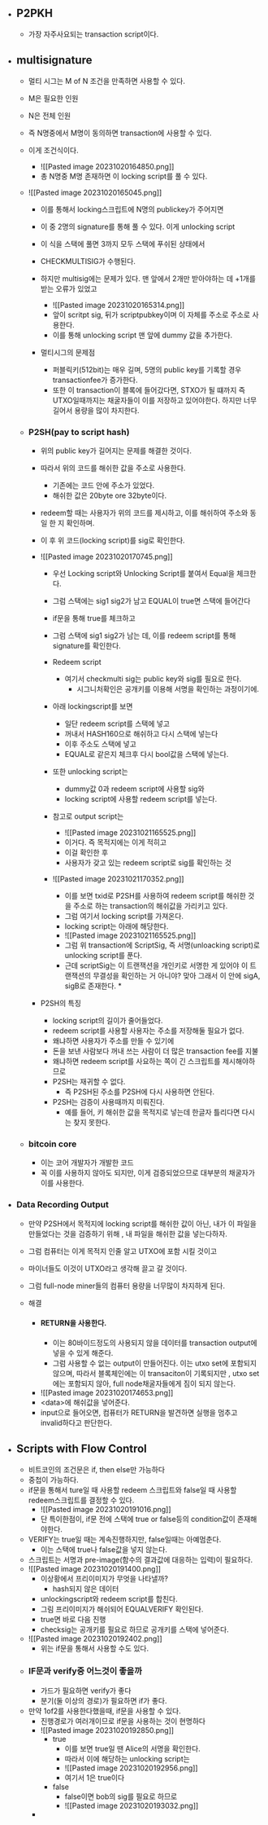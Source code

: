 * ## P2PKH
	* 가장 자주사요되는 transaction script이다.
* ## multisignature
	* 멀티 시그는 M of N 조건을 만족하면 사용할 수 있다.
	* M은 필요한 인원
	* N은 전체 인원
	* 즉 N명중에서 M명이 동의하면 transaction에 사용할 수 있다.
	* 이게 조건식이다.
		* ![[Pasted image 20231020164850.png]]
		* 총 N명중 M명 존재하면 이 locking script를 풀 수 있다.
	* ![[Pasted image 20231020165045.png]]
		* 이를 통해서 locking스크립트에 N명의 publickey가 주어지면
		* 이 중 2명의 signature를 통해 풀 수 있다. 이게 unlocking script
		* 이 식을 스택에 풀면 3까지 모두 스택에 푸쉬된 상태에서
		* CHECKMULTISIG가 수행된다.
		* 하지만 multisig에는 문제가 있다. 맨 앞에서 2개만 받아야하는 데 +1개를 받는 오류가 있었고
			* ![[Pasted image 20231020165314.png]]
			* 앞이 scritpt sig, 뒤가 scriptpubkey이며 이 자체를 주소로 주소로 사용한다.
			* 이를 통해 unlocking script 맨 앞에 dummy 값을 추가한다.
			  
	  * 멀티시그의 문제점
		  * 퍼블릭키(512bit)는 매우 길며, 5명의 public key를 기록할 경우 transactionfee가 증가한다.
		  * 또한 이 transaction이 블록에 들어갔다면, STXO가 될 떄까지 즉 UTXO일때까지는 채굴자들이 이를 저장하고 있어야한다. 하지만 너무 길어서 용량을 많이 차지한다.
		    
	* ### P2SH(pay to script hash)
		* 위의 public key가 길어지는 문제를 해결한 것이다.
		* 따라서 위의 코드를 해쉬한 값을 주소로 사용한다.
			* 기존에는 코드 안에 주소가 있었다.
			* 해쉬한 값은 20byte ore 32byte이다.
		* redeem할 때는 사용자가 위의 코드를 제시하고, 이를 해쉬하여 주소와 동일 한 지 확인하며.
		* 이 후 위 코드(locking script)를 sig로 확인한다.

		* ![[Pasted image 20231020170745.png]]
			* 우선 Locking script와 Unlocking Script를 붙여서 Equal을 체크한다.
			* 그럼 스택에는 sig1 sig2가 남고 EQUAL이 true면 스택에 들어간다
			* if문을 통해 true를 체크하고
			* 그럼 스택에 sig1 sig2가 남는 데, 이를 redeem script를 통해 signature를 확인한다.
			  
			* Redeem script
				* 여기서 checkmulti sig는 public key와 sig를 필요로 한다.
					* 시그니처확인은 공개키를 이용해 서명을 확인하는 과정이기에.
			* 아래 lockingscript를 보면
				* 일단 redeem script를 스택에 넣고
				* 꺼내서 HASH160으로 해쉬하고 다시 스택에 넣는다
				* 이후 주소도 스택에 넣고
				* EQUAL로 같은지 체크후 다시 bool값을 스택에 넣는다.
			* 또한 unlocking script는 
				* dummy값 0과 redeem script에 사용할 sig와
				* locking script에 사용할 redeem script를 넣는다.
			* 참고로 output script는 
				* ![[Pasted image 20231021165525.png]]
				* 이거다. 즉 목적지에는 이게 적히고
				* 이걸 확인한 후
				* 사용자가 갖고 있는 redeem script로 sig를 확인하는 것
			* ![[Pasted image 20231021170352.png]]
				* 이를 보면 txid로 P2SH를 사용하여 redeem script를 해쉬한 것을 주소로 하는 transaction의 해쉬값을 가리키고 있다.
				* 그럼 여기서 locking script를 가져온다.
				* locking script는 아래에 해당한다.
				* ![[Pasted image 20231021165525.png]]
				* 그럼 위 transaction에 ScriptSig, 즉 서명(unloacking script)로 unlocking script를 푼다.
				* 근데 scriptSig는 이 트랜잭션을 개인키로 서명한 게 있어야 이 트랜잭션의 무결성을 확인하는 거 아니야? 맞아 그래서 이 안에 sigA, sigB로 존재한다.
					* 
		* P2SH의 특징
			* locking script의 길이가 줄어들었다.
			* redeem script를 사용할 사용자는 주소를 저장해둘 필요가 없다.
			* 왜냐하면 사용자가 주소를 만들 수 있기에
			* 돈을 보낸 사람보다 꺼내 쓰는 사람이 더 많은 transaction fee를 지불
			* 왜냐하면 redeem script를 사요하는 쪽이 긴 스크립트를 제시해야하므로
			* P2SH는 재귀할 수 없다.
				*  즉 P2SH된 주소를 P2SH에 다시 사용하면 안된다.
			* P2SH는 검증이 사용때까지 미뤄진다.
				* 예를 들어, 키 해쉬한 값을 목적지로 넣는데 한글자 틀리다면 다시는 찾지 못한다.
		  
	* ### bitcoin core
		* 이는 코어 개발자가 개발한 코드
		* 꼭 이를 사용하지 않아도 되지만, 이게 검증되었으므로 대부분의 채굴자가 이를 사용한다.
		  
 * ### Data Recording Output
	 * 만약 P2SH에서 목적지에 locking script를 해쉬한 값이 아닌, 내가 이 파일을 만들었다는 것을 검증하기 위해 , 내 파일을 해쉬한 값을 넣는다하자.
	 * 그럼 컴퓨터는 이게 목적지 인줄 알고 UTXO에 포함 시킬 것이고
	 * 마이너들도 이것이 UTXO라고 생각해 끌고 갈 것이다.
	 * 그럼 full-node miner들의 컴퓨터 용량을 너무많이 차지하게 된다.
	   
	 * 해결
		 * #### RETURN을 사용한다.
			 * 이는 80바이드정도의 사용되지 않을 데이터를 transaction output에 넣을 수 있게 해준다.
			 *  그럼 사용할 수 없는 output이 만들어진다. 이는 utxo set에 포함되지 않으며, 따라서 블록체인에는 이 transaciton이 기록되지만 , utxo set에는 포함되지 않아, full node채굴자들에게 짐이 되지 않는다.
		 * ![[Pasted image 20231020174653.png]]
		 * \<data>에 해쉬값을 넣어준다.
		 * input으로 들어오면, 컴퓨터가 RETURN을 발견하면 실행을 멈추고 invalid하다고 판단한다.
		   
				   
* ## Scripts with Flow Control
	* 비트코인의 조건문은 if, then else만 가능하다
	* 중첩이 가능하다.
	* if문을 통해서 ture일 때 사용할 redeem 스크립트와 false일 때 사용할 redeem스크립트를 결정할 수 있다.
		* ![[Pasted image 20231020191016.png]]
		* 단 특이한점이, if문 전에 스택에 true or false등의 condition값이 존재해야한다.
	* VERIFY는 true일 때는 계속진행하지만, false일때는 아예멈춘다.
		* 이는 스택에 true나 false값을 넣지 않는다.
	* 스크립트는 서명과 pre-image(함수의 결과값에 대응하는 입력)이 필요하다.
	* ![[Pasted image 20231020191400.png]]
		* 이상황에서 프리이미지가 무엇을 나타낼까?
			* hash되지 않은 데이터
		* unlockingscript와 redeem script를 합친다.
		* 그림 프리이미지가 해쉬되어 EQUALVERIFY 확인된다.
		* true면 바로 다음 진행
		* checksig는 공개키를 필요로 하므로 공개키를 스택에 넣어준다.
	* ![[Pasted image 20231020192402.png]]
		* 위는 if문을 통해서 사용할 수도 있다.
	* ### IF문과 verify중 어느것이 좋을까
		* 가드가 필요하면 verify가 좋다
		* 분기(둘 이상의 경로)가 필요하면 if가 좋다.
	* 만약 1of2를 사용한다했을때, if문을 사용할 수 있다.
		* 진행경로가 여러개이므로 if문을 사용하는 것이 현명하다
		* ![[Pasted image 20231020192850.png]]
			* true
				* 이를 보면 true일 땐 Alice의 서명을 확인한다.
				* 따라서 이에 해당하는 unlocking script는
				* ![[Pasted image 20231020192956.png]]
				* 여기서 1은 true이다
			* false
				* false이면 bob의 sig를 필요로 하므로
				* ![[Pasted image 20231020193032.png]]
		* 